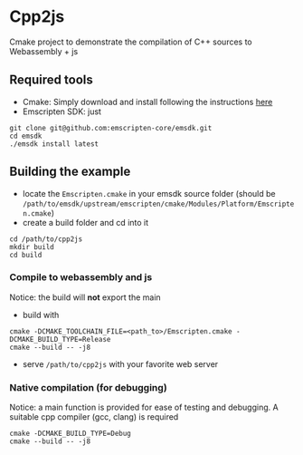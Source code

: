 # Cpp2js #
Cmake project to demonstrate the compilation of C++ sources to Webassembly + js

## Required tools ##
* Cmake: Simply download and install following the instructions [here](https://cmake.org/download/)
* Emscripten SDK:
just 
```
git clone git@github.com:emscripten-core/emsdk.git
cd emsdk
./emsdk install latest
```

## Building the example ## 
* locate the `Emscripten.cmake` in your emsdk source folder  (should be `/path/to/emsdk/upstream/emscripten/cmake/Modules/Platform/Emscripten.cmake`)
* create a build folder and cd into it
```
cd /path/to/cpp2js
mkdir build
cd build
```

### Compile to webassembly and js ###
Notice: the build will **not** export the main 
* build with 
```
cmake -DCMAKE_TOOLCHAIN_FILE=<path_to>/Emscripten.cmake -DCMAKE_BUILD_TYPE=Release
cmake --build -- -j8
```
* serve `/path/to/cpp2js` with your favorite web server

### Native compilation (for debugging) ###
Notice: a main function is provided for ease of testing and debugging. A suitable cpp compiler (gcc, clang) is required
```
cmake -DCMAKE_BUILD_TYPE=Debug
cmake --build -- -j8
```